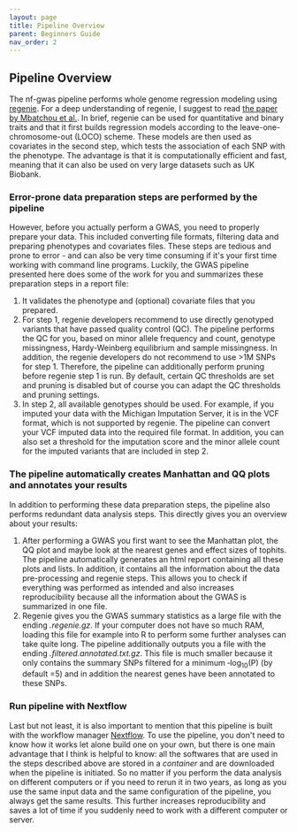 ```yaml
---
layout: page
title: Pipeline Overview
parent: Beginners Guide
nav_order: 2
---
```


## Pipeline Overview

The nf-gwas pipeline performs whole genome regression modeling using [regenie](https://github.com/rgcgithub/regenie). For a deep understanding of regenie, I suggest to read [the paper by Mbatchou et al.](https://doi.org/10.1038/s41588-021-00870-7). In brief, regenie can be used for quantitative and binary traits and that it first builds regression models according to the leave-one-chromosome-out (LOCO) scheme. These models are then used as covariates in the second step, which tests the association of each SNP with the phenotype. The advantage is that it is computationally efficient and fast, meaning that it can also be used on very large datasets such as UK Biobank.

### Error-prone data preparation steps are performed by the pipeline

However, before you actually perform a GWAS, you need to properly prepare your data. This included converting file formats, filtering data and preparing phenotypes and covariates files. These steps are tedious and prone to error - and can also be very time consuming if it's your first time working with command line programs.
Luckily, the GWAS pipeline presented here does some of the work for you and summarizes these preparation steps in a report file:

1. It validates the phenotype and (optional) covariate files that you prepared.
2. For step 1, regenie developers recommend to use directly genotyped variants that have passed quality control (QC). The pipeline performs the QC for you, based on minor allele frequency and count, genotype missingness, Hardy-Weinberg equilibrium and sample missingness. In addition, the regenie developers do not recommend to use >1M SNPs for step 1. Therefore, the pipeline can additionally perform pruning before regenie step 1 is run. By default, certain QC thresholds are set and pruning is disabled but of course you can adapt the QC thresholds and pruning settings.
3. In step 2, all available genotypes should be used. For example, if you imputed your data with the Michigan Imputation Server, it is in the VCF format, which is not supported by regenie. The pipeline can convert your VCF imputed data into the required file format. In addition, you can also set a threshold for the imputation score and the minor allele count for the imputed variants that are included in step 2.

### The pipeline automatically creates Manhattan and QQ plots and annotates your results

In addition to performing these data preparation steps, the pipeline also performs redundant data analysis steps. This directly gives you an overview about your results:

1. After performing a GWAS you first want to see the Manhattan plot, the QQ plot and maybe look at the nearest genes and effect sizes of tophits. The pipeline automatically generates an html report containing all these plots and lists. In addition, it contains all the information about the data pre-processing and regenie steps. This allows you to check if everything was performed as intended and also increases reproducibility because all the information about the GWAS is summarized in one file.
2. Regenie gives you the GWAS summary statistics as a large file with the ending *.regenie.gz*. If your computer does not have so much RAM, loading this file for example into R to perform some further analyses can take quite long. The pipeline additionally outputs you a file with the ending *.filtered.annotated.txt.gz*. This file is much smaller because it only contains the summary SNPs filtered for a minimum ‑log<sub>10</sub>(P) (by default =5) and in addition the nearest genes have been annotated to these SNPs.

### Run pipeline with Nextflow
Last but not least, it is also important to mention that this pipeline is built with the workflow manager [Nextflow](https://www.nextflow.io/). To use the pipeline, you don't need to know how it works let alone build one on your own, but there is one main advantage that I think is helpful to know: all the softwares that are used in the steps described above are stored in a *container* and are downloaded when the pipeline is initiated. So no matter if you perform the data analysis on different computers or if you need to rerun it in two years, as long as you use the same input data and the same configuration of the pipeline, you always get the same results. This further increases reproducibility and saves a lot of time if you suddenly need to work with a different computer or server.
